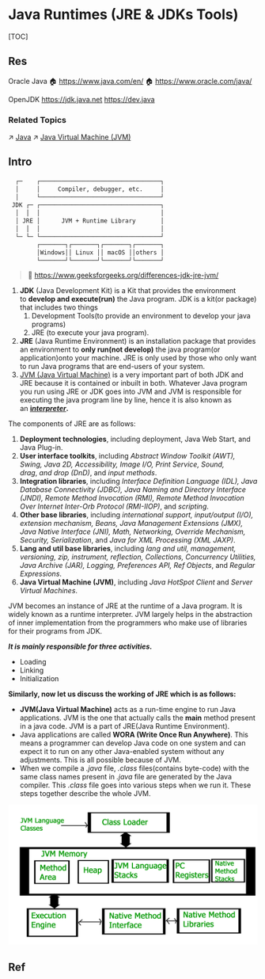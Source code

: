 # Java Runtimes (JRE & JDKs Tools)

[TOC]



## Res
Oracle Java
🏠 https://www.java.com/en/
🏠 https://www.oracle.com/java/

OpenJDK
https://jdk.java.net
https://dev.java


### Related Topics
↗ [Java](../../../Compiled%20+%20Interpreted%20Languages/⚰️%20JVM-Based%20Languages/☕️%20Java/Java.md)
↗ [Java Virtual Machine (JVM)](Java%20Virtual%20Machine%20(JVM)/Java%20Virtual%20Machine%20(JVM).md)



## Intro
```ascii
  ┌─    ┌──────────────────────────────────┐
  │     │     Compiler, debugger, etc.     │
  │     └──────────────────────────────────┘
 JDK ┌─ ┌──────────────────────────────────┐
  │  │  │                                  │
  │ JRE │      JVM + Runtime Library       │
  │  │  │                                  │
  └─ └─ └──────────────────────────────────┘
        ┌───────┐┌───────┐┌───────┐┌───────┐
        │Windows││ Linux ││ macOS ││others │
        └───────┘└───────┘└───────┘└───────┘
```

> 🔗 https://www.geeksforgeeks.org/differences-jdk-jre-jvm/

1. **JDK** (Java Development Kit) is a Kit that provides the environment to **develop and execute(run)** the Java program. JDK is a kit(or package) that includes two things
	1. Development Tools(to provide an environment to develop your java programs)
	2. JRE (to execute your java program).
2. **JRE** (Java Runtime Environment) is an installation package that provides an environment to **only run(not develop)** the java program(or application)onto your machine. JRE is only used by those who only want to run Java programs that are end-users of your system.
3. [JVM (Java Virtual Machine)](https://www.geeksforgeeks.org/jvm-works-jvm-architecture/) is a very important part of both JDK and JRE because it is contained or inbuilt in both. Whatever Java program you run using JRE or JDK goes into JVM and JVM is responsible for executing the java program line by line, hence it is also known as an [**i**_**nterpreter**_](https://www.geeksforgeeks.org/compiler-vs-interpreter-2/)**.**

The components of JRE are as follows:
1. **Deployment technologies**, including deployment, Java Web Start, and Java Plug-in.
2. **User interface toolkits**, including _Abstract Window Toolkit (AWT), Swing, Java 2D, Accessibility, Image I/O, Print Service, Sound, drag_, _and drop (DnD)_, and _input methods_.
3. **Integration libraries**, including _Interface Definition Language (IDL), Java Database Connectivity (JDBC), Java Naming and Directory Interface (JNDI), Remote Method Invocation (RMI), Remote Method Invocation Over Internet Inter-Orb Protocol (RMI-IIOP)_, and _scripting_.
4. **Other base libraries**, including _international support, input/output (I/O), extension mechanism, Beans, Java Management Extensions (JMX), Java Native Interface (JNI), Math, Networking, Override Mechanism, Security, Serialization_, and _Java for XML Processing (XML JAXP)_.
5. **Lang and util base libraries**, including _lang and util, management, versioning, zip, instrument, reflection, Collections, Concurrency Utilities, Java Archive (JAR), Logging, Preferences API, Ref Objects_, and _Regular Expressions_.
6. **Java Virtual Machine (JVM)**, including _Java HotSpot Client_ and _Server Virtual Machines_.

JVM becomes an instance of JRE at the runtime of a Java program. It is widely known as a runtime interpreter. JVM largely helps in the abstraction of inner implementation from the programmers who make use of libraries for their programs from JDK. 

_**It is mainly responsible for three activities.**_ 
- Loading
- Linking
- Initialization

**Similarly, now let us discuss the working of JRE which is as follows:**
- **JVM(Java Virtual Machine)** acts as a run-time engine to run Java applications. JVM is the one that actually calls the **main** method present in a java code. JVM is a part of JRE(Java Runtime Environment).
- Java applications are called **WORA (Write Once Run Anywhere)**. This means a programmer can develop Java code on one system and can expect it to run on any other Java-enabled system without any adjustments. This is all possible because of JVM.
- When we compile a _.java_ file, _.class_ files(contains byte-code) with the same class names present in _.java_ file are generated by the Java compiler. This _.class_ file goes into various steps when we run it. These steps together describe the whole JVM.

![](../../../../../../Assets/Pics/Pasted%20image%2020240525150554.png)



## Ref

